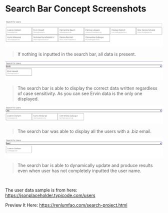 # Search Bar Concept Screenshots

![Alt text](search-bar-concept/screenshots/searchbar-empty.png "All data is present when search bar is empty.")
> If nothing is inputted in the search bar, all data is present.

![Alt text](search-bar-concept/screenshots/ervinsearch.png "User inputted ervin in search bar, the data for Ervin is displayed. Showcasing seach is not case sensitive.")
> The search bar is able to display the correct data written regardless of case sensitivity. As you can see Ervin data is the only one displayed.

![Alt text](search-bar-concept/screenshots/emailsearch.png "User inputted .biz, the result is all users with .biz in the email has been displayed.")
> The search bar was able to display all the users with a .biz email.

![Alt text](search-bar-concept/screenshots/leanne-semifilled-search.png "User inputted lean, and the result was able to display leanne.")
> The search bar is able to dynamically update and produce results even when user has not completely inputted the user name.

<br>

The user data sample is from here: https://jsonplaceholder.typicode.com/users

Preview It Here: https://renlumfao.com/search-project.html
